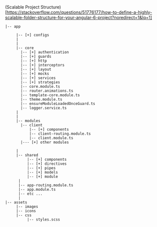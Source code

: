 
(Scalable Project Structure)[https://stackoverflow.com/questions/51776177/how-to-define-a-highly-scalable-folder-structure-for-your-angular-6-project?noredirect=1&lq=1]


```
|-- app

     |-- [+] configs
     |
     |
     |-- core
       |-- [+] authentication
       |-- [+] guards
       |-- [+] http
       |-- [+] interceptors
       |-- [+] layout
       |-- [+] mocks
       |-- [+] services
       |-- [+] strategies
       |-- core.module.ts
       |-- router.animations.ts
       |-- template-core.module.ts
       |-- theme.module.ts
       |-- ensureModuleLoadedOnceGuard.ts
       |-- logger.service.ts    
     |
     |     
     |-- modules
       |-- client
           |-- [+] components
           |-- client-routing.module.ts
           |-- client.module.ts
       |--- [+] other modules

     |
     |-- shared
          |-- [+] components
          |-- [+] directives
          |-- [+] pipes
          |-- [+] models
          |-- [+] module
      |
      |-- app-routing.module.ts
      |-- app.module.ts
      |-- etc ...
      |
|-- assets
     |-- images
     |-- icons
     |-- css
          |-- styles.scss

```
